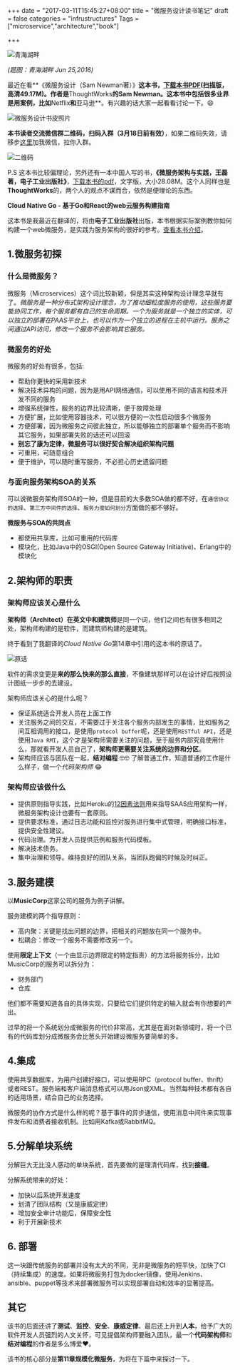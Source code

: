 +++
date = "2017-03-11T15:45:27+08:00"
title = "微服务设计读书笔记"
draft = false
categories = "infrustructures"
Tags = ["microservice","architecture","book"]

+++

![青海湖畔](http://olz1di9xf.bkt.clouddn.com/20160625036.jpg)

*(题图：青海湖畔  Jun 25,2016)*

最近在看**《微服务设计（Sam Newman著）》**这本书，[下载本书PDF](http://olz1di9xf.bkt.clouddn.com/docs/%E5%BE%AE%E6%9C%8D%E5%8A%A1%E8%AE%BE%E8%AE%A1%E4%B8%AD%E6%96%87%E5%AE%8C%E6%95%B4%E7%89%88-Sam%20Newman-%E4%BA%BA%E6%B0%91%E9%82%AE%E7%94%B5%E5%87%BA%E7%89%88%E7%A4%BE.pdf)(扫描版，高清49.17M)。作者是**ThoughtWorks**的Sam Newman。这本书中包括很多业界是用案例，比如**Netflix**和**亚马逊**。有兴趣的话大家一起看看讨论一下。😄


![微服务设计书皮照片](http://olz1di9xf.bkt.clouddn.com/%E5%BE%AE%E6%9C%8D%E5%8A%A1%E8%AE%BE%E8%AE%A1%E4%B9%A6%E7%9A%AE%E7%85%A7.jpg)


**本书读者交流微信群二维码，扫码入群（3月18日前有效）**，如果二维码失效，请移步[这里](https://jimmysong.io/about/)加我微信，拉你入群。

![二维码](http://olz1di9xf.bkt.clouddn.com/%E5%BE%AE%E6%9C%8D%E5%8A%A1%E8%AE%BE%E8%AE%A1%E4%BA%A4%E6%B5%81%E7%BE%A4%E5%BE%AE%E4%BF%A1%E4%BA%8C%E7%BB%B4%E7%A0%81.jpg)

P.S 这本书比较偏理论，另外还有一本中国人写的书，**《微服务架构与实践，王磊著，电子工业出版社》**，[下载本书的pdf](http://olz1di9xf.bkt.clouddn.com/docs/%E5%BE%AE%E6%9C%8D%E5%8A%A1%E6%9E%B6%E6%9E%84%E4%B8%8E%E5%AE%9E%E8%B7%B5-%E7%8E%8B%E7%A3%8A%E8%91%97-%E7%94%B5%E5%AD%90%E5%B7%A5%E4%B8%9A%E5%87%BA%E7%89%88%E7%A4%BE.pdf)，文字版，大小28.08M。这个人同样也是**ThoughtWorks**的，两个人的观点不谋而合，依然是便理论的东西。

**Cloud Native Go - 基于Go和React的web云服务构建指南**

这本书是我最近在翻译的，将由**电子工业出版社**出版，本书根据实际案例教你如何构建一个web微服务，是实践为服务架构的很好的参考。[查看本书介绍](https://jimmysong.io/talks/cloud-native-go/)。

## 1.微服务初探

### 什么是微服务？

微服务（Microservices）这个词比较新颖，但是其实这种架构设计理念早就有了。*微服务是一种分布式架构设计理念，为了推动细粒度服务的使用，这些服务要能协同工作，每个服务都有自己的生命周期。一个为服务就是一个独立的实体，可以独立的部署在PAAS平台上，也可以作为一个独立的进程在主机中运行。服务之间通过API访问，修改一个服务不会影响其它服务。*

### 微服务的好处

微服务的好处有很多，包括:

- 帮助你更快的采用新技术
- 解决技术异构的问题，因为是用API网络通信，可以使用不同的语言和技术开发不同的服务
- 增强系统弹性，服务的边界比较清晰，便于故障处理
- 方便扩展，比如使用容器技术，可以很方便的一次性启动很多个微服务
- 方便部署，因为微服务之间彼此独立，所以能够独立的部署单个服务而不影响其它服务，如果部署失败的话还可以回滚
- **别忘了康为定律，微服务可以很好契合解决组织架构问题**
- 可重用，可随意组合
- 便于维护，可以随时重写服务，不必担心历史遗留问题

### 与面向服务架构SOA的关系

可以说微服务架构师SOA的一种，但是目前的大多数SOA做的都不好，在`通信协议的选择`、`第三方中间件的选择`、`服务力度如何划分`方面做的都不够好。

**微服务与SOA的共同点**

- 都使用共享库，比如可重用的代码库
- 模块化，比如Java中的OSGI(Open Source Gateway Initiative)、Erlang中的模块化

## 2.架构师的职责

### 架构师应该关心是什么

**架构师（Architect）**在英文中和**建筑师**是同一个词，他们之间也有很多相同之处，架构师构建的是软件，而建筑师构建的是建筑。

终于看到了我翻译的*Cloud Native Go*第14章中引用的这本书的原话了。

![原话](http://olz1di9xf.bkt.clouddn.com/%E5%BE%AE%E6%9C%8D%E5%8A%A1%E8%AE%BE%E8%AE%A1%E5%BC%95%E7%94%A8%E7%BF%BB%E8%AF%91.jpg)

软件的需求变更是**来的那么快来的那么直接**，不像建筑那样可以在设计好后按照设计图纸一步步的去建设。

架构师应该关心的是什么呢？

- 保证系统适合开发人员在上面工作
- 关注服务之间的交互，不需要过于关注各个服务内部发生的事情，比如服务之间互相调用的接口，是使用`protocol buffer`呢，还是使用`RESTful API`，还是使用`Java RMI`，这个才是架构师需要关注的问题，至于服务内部究竟使用什么，那就看开发人员自己了，**架构师更需要关注系统的边界和分区**。
- 架构师应该与团队在一起，**结对编程** 🤓🤓 了解普通工作，知道普通的工作是什么样子，做一个*代码架构师* 😂


### 架构师应该做什么

- 提供原则指导实践，比如Heroku的[12因素法则](https://jimmysong.io/blogs/12-factor-app/)用来指导SAAS应用架构一样，微服务架构设计也要有一套原则。
- 提供要求标准，通过日志功能和监控对服务进行集中式管理，明确接口标准，提供安全性建议。
- 代码治理。为开发人员提供范例和服务代码模板。
- 解决技术债务。
- 集中治理和领导。维持良好的团队关系，当团队跑偏的时候及时纠正。

## 3.服务建模

以**MusicCorp**这家公司的服务为例子讲解。

服务建模的两个指导原则：

- 高内聚：关键是找出问题的边界，把相关的问题放在同一个服务中。
- 松耦合：修改一个服务不需要修改另一个。

使用**限定上下文**（一个由显示边界限定的特定指责）的方法将服务拆分，比如MusicCorp的服务可以拆分为：

- 财务部门
- 仓库

他们都不需要知道各自的具体实现，只要给它们提供特定的输入就会有你想要的产出。

过早的将一个系统划分成微服务的代价非常高，尤其是在面对新领域时，将一个已有的代码库划分成微服务会比葱头开始建设微服务要简单的多。

## 4.集成

使用共享数据库，为用户创建好接口，可以使用RPC（protocol buffer、thrift）或者REST。服务端和客户端消息格式可以用Json或XML。当然每种技术都有各自的适用场景，结合自己的业务选择。

微服务的协作方式是什么样的呢？基于事件的异步通信，使用消息中间件来实现事件发布和消费者接收机制。比如用Kafka或RabbitMQ。

## 5.分解单块系统

分解巨大无比没人感动的单块系统，首先要做的是理清代码库，找到**接缝**。

分解系统带来的好处：

- 加快以后系统开发速度
- 划清了团队结构（又是康威定律）
- 增加安全审计功能后，保障安全性
- 利于开展新技术

## 6. 部署

这一块跟传统服务的部署并没有太大的不同，无非是微服务的短平快，加快了CI（持续集成）的速度。如果将微服务打包为docker镜像，使用Jenkins、ansible、puppet等技术来部署微服务可以实现部署自动和效率的显著提高。

## 其它

该书的后面还讲了**测试**、**监控**、**安全**、**康威定律**、最后还上升到**人本**，给予广大的软件开发人员强烈的人文关怀，可见提倡架构师要融入团队，最一个**代码架构师**和**结对编程**的作者是多么博爱❤️。

该书的核心部分是**第11章规模化微服务**，为将在下篇中来探讨一下。
